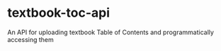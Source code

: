 # textbook-toc-api
An API for uploading textbook Table of Contents and programmatically accessing them
